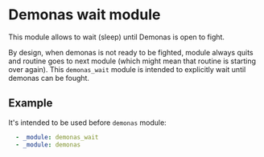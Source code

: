 # Demonas wait module

This module allows to wait (sleep) until Demonas is open to fight.

By design, when demonas is not ready to be fighted, module always quits and routine goes to next module (which might mean that routine is starting over again). This `demonas_wait` module is intended to explicitly wait until demonas can be fought.

## Example

It's intended to be used before `demonas` module:

```yaml
  - _module: demonas_wait
  - _module: demonas
```
